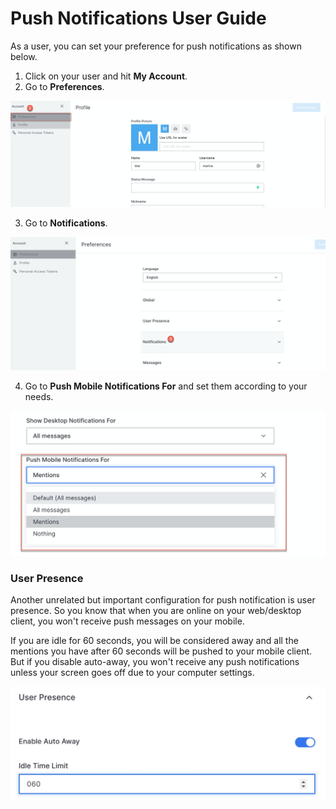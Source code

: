 # Push Notifications User Guide

As a user, you can set your preference for push notifications as shown below.

1. Click on your user and hit **My Account**.
2. Go to **Preferences**.

![](../../../.gitbook/assets/image%20%28124%29.png)

3. Go to **Notifications**.

![](../../../.gitbook/assets/image%20%28122%29.png)

4. Go to **Push Mobile Notifications For** and set them according to your needs.

![](../../../.gitbook/assets/image%20%28144%29.png)

###  User Presence

Another unrelated but important configuration for push notification is user presence. So you know that when you are online on your web/desktop client,  you won't receive push messages on your mobile. 

If you are idle for 60 seconds, you will be considered away and all the mentions you have after 60 seconds will be pushed to your mobile client. But if you disable auto-away, you won't receive any push notifications unless your screen goes off due to your computer settings.

![](../../../.gitbook/assets/image%20%2846%29.png)

